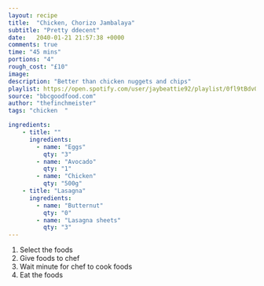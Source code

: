 ```yaml
---
layout: recipe
title:  "Chicken, Chorizo Jambalaya"
subtitle: "Pretty ddecent"
date:   2040-01-21 21:57:38 +0000
comments: true
time: "45 mins"
portions: "4"
rough_cost: "£10"
image: 
description: "Better than chicken nuggets and chips"
playlist: https://open.spotify.com/user/jaybeattie92/playlist/0fl9tBdvQbObUre4IG8cXy
source: "bbcgoodfood.com"
author: "thefinchmeister"
tags: "chicken  "

ingredients:
    - title: ""
      ingredients:
        - name: "Eggs"
          qty: "3"
        - name: "Avocado"
          qty: "1"
        - name: "Chicken"
          qty: "500g"
    - title: "Lasagna"
      ingredients:
        - name: "Butternut"
          qty: "0"
        - name: "Lasagna sheets"
          qty: "3"
---
```

1. Select the foods
2. Give foods to chef
3. Wait minute for chef to cook foods
4. Eat the foods
